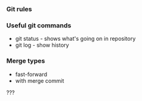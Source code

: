 ### Git rules

### Useful git commands
- git status - shows what's going on in repository
- git log - show history

### Merge types
- fast-forward
- with merge commit

???